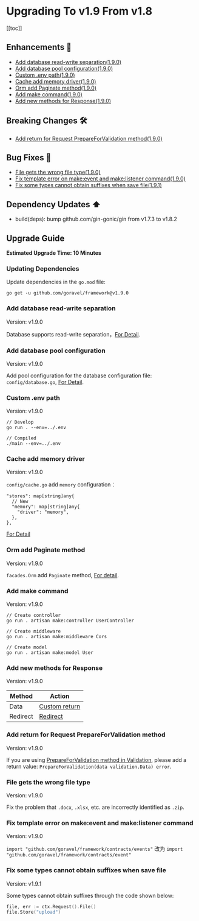 # Upgrading To v1.9 From v1.8

[[toc]]

## Enhancements 🚀

- [Add database read-write separation(1.9.0)](#Add-database-read-write-separation)
- [Add database pool configuration(1.9.0)](#Add-database-pool-configuration)
- [Custom .env path(1.9.0)](#Custom-.env-path)
- [Cache add memory driver(1.9.0)](#Cache-add-memory-driver)
- [Orm add Paginate method(1.9.0)](#Orm-add-Paginate-method)
- [Add make command(1.9.0)](#Add-make-command)
- [Add new methods for Response(1.9.0)](#Add-new-methods-for-Response)

## Breaking Changes 🛠

- [Add return for Request PrepareForValidation method(1.9.0)](#Add-return-for-Request-PrepareForValidation-method)

## Bug Fixes 🐛

- [File gets the wrong file type(1.9.0)](#File-gets-the-wrong-file-type)
- [Fix template error on make:event and make:listener command(1.9.0)](#Fix-template-error-on-make:event-command)
- [Fix some types cannot obtain suffixes when save file(1.9.1)](#Fix-some-types-cannot-obtain-suffixes-when-save-file)

## Dependency Updates ⬆️

- build(deps): bump github.com/gin-gonic/gin from v1.7.3 to v1.8.2

## Upgrade Guide

**Estimated Upgrade Time: 10 Minutes**

### Updating Dependencies

Update dependencies in the `go.mod` file:

```
go get -u github.com/goravel/framework@v1.9.0
```

### Add database read-write separation

Version: v1.9.0

Database supports read-write separation，[For Detail](../orm/getting-started.md#read--write-connections).

### Add database pool configuration

Version: v1.9.0

Add pool configuration for the database configuration file: `config/database.go`, [For Detail](https://github.com/goravel/goravel/blob/v1.9.x/config/database.go).

### Custom .env path

Version: v1.9.0

```
// Develop
go run . --env=../.env

// Compiled
./main --env=../.env
```

### Cache add memory driver

Version: v1.9.0

`config/cache.go` add `memory` configuration：

```
"stores": map[string]any{
  // New
  "memory": map[string]any{
    "driver": "memory",
  },
},
```

[For Detail](https://github.com/goravel/goravel/blob/v1.9.x/config/cache.go)

### Orm add Paginate method

Version: v1.9.0

`facades.Orm` add `Paginate` method, [For detail](../orm/getting-started.md#Paginate).

### Add make command

Version: v1.9.0

```
// Create controller
go run . artisan make:controller UserController

// Create middleware
go run . artisan make:middleware Cors

// Create model
go run . artisan make:model User
```

### Add new methods for Response

Version: v1.9.0

| Method       | Action           |
| -----------  | -------------- |
| Data         | [Custom return](../the-basics/response.md#custom-return)     |
| Redirect     | [Redirect](../the-basics/response.md#redirect) |

### Add return for Request PrepareForValidation method

Version: v1.9.0

If you are using [PrepareForValidation method in Validation](../the-basics/validation.md#format-data-before-validation), please add a return value: `PrepareForValidation(data validation.Data) error`.

### File gets the wrong file type

Version: v1.9.0

Fix the problem that `.docx`, `.xlsx`, etc. are incorrectly identified as `.zip`.

### Fix template error on make:event and make:listener command

Version: v1.9.0

`import "github.com/goravel/framework/contracts/events"` 改为 `import "github.com/goravel/framework/contracts/event"`

### Fix some types cannot obtain suffixes when save file

Version: v1.9.1

Some types cannot obtain suffixes through the code shown below:

```go
file, err := ctx.Request().File()   
file.Store("upload")
```

<CommentService/>
